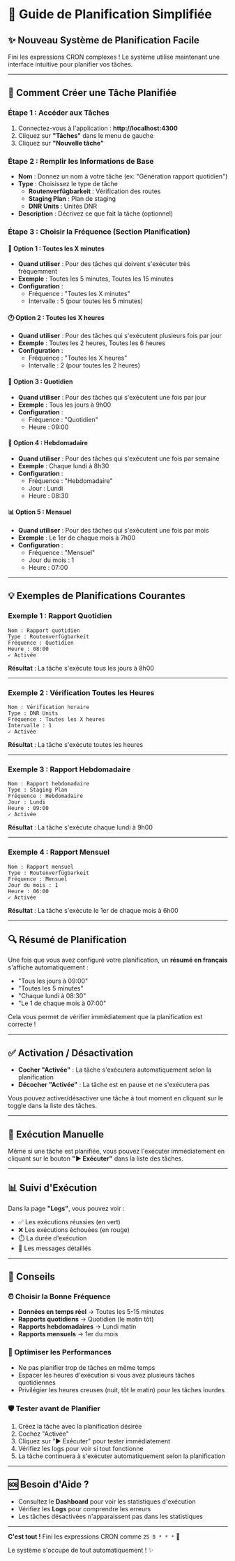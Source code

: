 # 📅 Guide de Planification Simplifiée

## ✨ Nouveau Système de Planification Facile

Fini les expressions CRON complexes ! Le système utilise maintenant une interface intuitive pour planifier vos tâches.

---

## 🎯 Comment Créer une Tâche Planifiée

### Étape 1 : Accéder aux Tâches
1. Connectez-vous à l'application : **http://localhost:4300**
2. Cliquez sur **"Tâches"** dans le menu de gauche
3. Cliquez sur **"Nouvelle tâche"**

### Étape 2 : Remplir les Informations de Base
- **Nom** : Donnez un nom à votre tâche (ex: "Génération rapport quotidien")
- **Type** : Choisissez le type de tâche
  - **Routenverfügbarkeit** : Vérification des routes
  - **Staging Plan** : Plan de staging
  - **DNR Units** : Unités DNR
- **Description** : Décrivez ce que fait la tâche (optionnel)

### Étape 3 : Choisir la Fréquence (Section Planification)

#### 📌 Option 1 : Toutes les X minutes
- **Quand utiliser** : Pour des tâches qui doivent s'exécuter très fréquemment
- **Exemple** : Toutes les 5 minutes, Toutes les 15 minutes
- **Configuration** :
  - Fréquence : "Toutes les X minutes"
  - Intervalle : 5 (pour toutes les 5 minutes)

#### 🕐 Option 2 : Toutes les X heures
- **Quand utiliser** : Pour des tâches qui s'exécutent plusieurs fois par jour
- **Exemple** : Toutes les 2 heures, Toutes les 6 heures
- **Configuration** :
  - Fréquence : "Toutes les X heures"
  - Intervalle : 2 (pour toutes les 2 heures)

#### 📆 Option 3 : Quotidien
- **Quand utiliser** : Pour des tâches qui s'exécutent une fois par jour
- **Exemple** : Tous les jours à 9h00
- **Configuration** :
  - Fréquence : "Quotidien"
  - Heure : 09:00

#### 📅 Option 4 : Hebdomadaire
- **Quand utiliser** : Pour des tâches qui s'exécutent une fois par semaine
- **Exemple** : Chaque lundi à 8h30
- **Configuration** :
  - Fréquence : "Hebdomadaire"
  - Jour : Lundi
  - Heure : 08:30

#### 📊 Option 5 : Mensuel
- **Quand utiliser** : Pour des tâches qui s'exécutent une fois par mois
- **Exemple** : Le 1er de chaque mois à 7h00
- **Configuration** :
  - Fréquence : "Mensuel"
  - Jour du mois : 1
  - Heure : 07:00

---

## 💡 Exemples de Planifications Courantes

### Exemple 1 : Rapport Quotidien
```
Nom : Rapport quotidien
Type : Routenverfügbarkeit
Fréquence : Quotidien
Heure : 08:00
✓ Activée
```
**Résultat** : La tâche s'exécute tous les jours à 8h00

---

### Exemple 2 : Vérification Toutes les Heures
```
Nom : Vérification horaire
Type : DNR Units
Fréquence : Toutes les X heures
Intervalle : 1
✓ Activée
```
**Résultat** : La tâche s'exécute toutes les heures

---

### Exemple 3 : Rapport Hebdomadaire
```
Nom : Rapport hebdomadaire
Type : Staging Plan
Fréquence : Hebdomadaire
Jour : Lundi
Heure : 09:00
✓ Activée
```
**Résultat** : La tâche s'exécute chaque lundi à 9h00

---

### Exemple 4 : Rapport Mensuel
```
Nom : Rapport mensuel
Type : Routenverfügbarkeit
Fréquence : Mensuel
Jour du mois : 1
Heure : 06:00
✓ Activée
```
**Résultat** : La tâche s'exécute le 1er de chaque mois à 6h00

---

## 🔍 Résumé de Planification

Une fois que vous avez configuré votre planification, un **résumé en français** s'affiche automatiquement :

- "Tous les jours à 09:00"
- "Toutes les 5 minutes"
- "Chaque lundi à 08:30"
- "Le 1 de chaque mois à 07:00"

Cela vous permet de vérifier immédiatement que la planification est correcte !

---

## ✅ Activation / Désactivation

- **Cocher "Activée"** : La tâche s'exécutera automatiquement selon la planification
- **Décocher "Activée"** : La tâche est en pause et ne s'exécutera pas

Vous pouvez activer/désactiver une tâche à tout moment en cliquant sur le toggle dans la liste des tâches.

---

## 🚀 Exécution Manuelle

Même si une tâche est planifiée, vous pouvez l'exécuter immédiatement en cliquant sur le bouton **"▶ Exécuter"** dans la liste des tâches.

---

## 📊 Suivi d'Exécution

Dans la page **"Logs"**, vous pouvez voir :
- ✅ Les exécutions réussies (en vert)
- ❌ Les exécutions échouées (en rouge)
- ⏱️ La durée d'exécution
- 📝 Les messages détaillés

---

## 💬 Conseils

### ⏰ Choisir la Bonne Fréquence

- **Données en temps réel** → Toutes les 5-15 minutes
- **Rapports quotidiens** → Quotidien (le matin tôt)
- **Rapports hebdomadaires** → Lundi matin
- **Rapports mensuels** → 1er du mois

### 🔋 Optimiser les Performances

- Ne pas planifier trop de tâches en même temps
- Espacer les heures d'exécution si vous avez plusieurs tâches quotidiennes
- Privilégier les heures creuses (nuit, tôt le matin) pour les tâches lourdes

### 🛡️ Tester avant de Planifier

1. Créez la tâche avec la planification désirée
2. Cochez "Activée"
3. Cliquez sur "▶ Exécuter" pour tester immédiatement
4. Vérifiez les logs pour voir si tout fonctionne
5. La tâche continuera à s'exécuter automatiquement selon la planification

---

## 🆘 Besoin d'Aide ?

- Consultez le **Dashboard** pour voir les statistiques d'exécution
- Vérifiez les **Logs** pour comprendre les erreurs
- Les tâches désactivées n'apparaissent pas dans les statistiques

---

**C'est tout !** Fini les expressions CRON comme `25 8 * * *` 🎉

Le système s'occupe de tout automatiquement ! ✨

